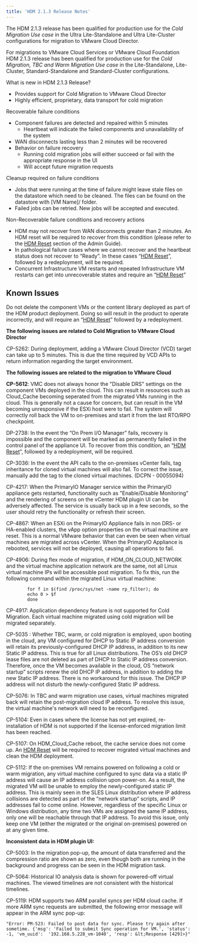 ```yaml
---
title: 'HDM 2.1.3 Release Notes'
---
```


The HDM 2.1.3 release has been qualified for production use for the _Cold Migration Use case_ in the Ultra Lite-Standalone and Ultra Lite-Cluster configurations for migration to VMware Cloud Director. 

For migrations to VMware Cloud Services or VMware Cloud Foundation HDM 2.1.3 release has been qualified for production use for the _Cold Migration, TBC and Warm Migration Use case_ in the Lite-Standalone,  Lite-Cluster, Standard-Standalone and Standard-Cluster configurations. 

What is new in HDM 2.1.3 Release?

*   Provides support for Cold Migration to VMware Cloud Director
*   Highly efficient, proprietary, data transport for cold migration


Recoverable failure conditions

*   Component failures are detected and repaired within 5 minutes
    *   Heartbeat will indicate the failed components and unavailability of the system
*   WAN disconnects lasting less than 2 minutes will be recovered
*   Behavior on failure recovery
    *   Running cold migration jobs will either succeed or fail with the appropriate response in the UI
    *   Will accept future migration requests

Cleanup required on failure conditions



*   Jobs that were running at the time of failure might leave stale files on the datastore which need to be cleaned. The files can be found on the datastore with [VM Name]/ folder.
*   Failed jobs can be retried. New jobs will be accepted and executed.

Non-Recoverable failure conditions and recovery actions



*   HDM may not recover from WAN disconnects greater than 2 minutes. An HDM reset will be required to recover from this condition (please refer to the [HDM Reset](../hdm%20reset) section of the Admin Guide).
*   In pathological failure cases where we cannot recover and the heartbeat status does not recover to “Ready”. In these cases “[HDM Reset](../hdm%20reset)”, followed by a redeployment, will be required.
*   Concurrent Infrastructure VM restarts and repeated Infrastructure VM restarts can get into unrecoverable states and require an “[HDM Reset](../hdm%20reset)” 

## Known Issues

Do not delete the component VMs or the content library deployed as part of the HDM product deployment. Doing so will result in the product to operate incorrectly, and will require an “[HDM Reset](../hdm%20reset)” followed by a redeployment.

**The following issues are related to Cold Migration to VMware Cloud Director**

CP-5262: During deployment, adding a VMware Cloud Director (VCD) target can take up to 5 minutes. This is due the time required by VCD APIs to return information regarding the target environment. 

**The following issues are related to the migration to VMware Cloud**


**CP-5612**: VMC does not always honor the "Disable DRS" settings on the component VMs deployed in the cloud. This can result in resources such as Cloud_Cache becoming seperated from the migrated VMs running in the cloud. This is generally not a cause for concern, but can result in the VM becoming unresponsive if the ESXi host were to fail. The system will correctly roll back the VM to on-premises and start it from the last RTO/RPO checkpoint.

DP-2738:  In the event the “On Prem I/O Manager” fails, recovery is impossible and the component will be marked as permanently failed in the control panel of the appliance UI. To recover from this condition, an “[HDM Reset](../hdm%20reset)”, followed by a redeployment, will be required.

CP-3036: In the event the API calls to the on-premises vCenter fails, tag inheritance for cloned virtual machines will also fail. To correct the issue, manually add the tag to the cloned virtual machines. (DCPN - 00055094)

CP-4217: When the PrimaryIO Manager service within the PrimaryIO appliance gets restarted, functionality such as "Enable/Disable Monitoring" and the rendering of screens on the vCenter HDM plugin UI can be adversely affected. The service is usually back up in a few seconds, so the user should retry the functionality or refresh their screen.

CP-4867: When an ESXi on the PrimaryIO Appliance fails in non DRS- or HA-enabled clusters, the vApp option properties on the virtual machine are reset. This is a normal VMware behavior that can even be seen when virtual machines are migrated across vCenter. When the PrimaryIO Appliance is rebooted, services will not be deployed, causing all operations to fail.

CP-4906: During flex mode of migration, if HDM_ON_CLOUD_NETWORK and the virtual machine application network are the same, not all Linux virtual machine IPs will be accessible post migration. To fix this, run the following command within the migrated Linux virtual machine:


```
        for f in $(find /proc/sys/net -name rp_filter); do
        echo 0 > $f
        done
```


CP-4917: Application dependency feature is not supported for Cold Migration. Each virtual machine migrated using cold migration will be migrated separately.

CP-5035 : Whether TBC, warm, or cold migration is employed, upon booting in the cloud, any VM configured for DHCP to Static IP address conversion will retain its previously-configured DHCP IP address, in addition to its new Static IP address. This is true for all Linux distributions. The OS’s old DHCP lease files are not deleted as part of DHCP to Static IP address conversion. Therefore, once the VM becomes available in the cloud, OS “network startup” scripts renew the old DHCP IP address, in addition to adding the new Static IP address. There is no workaround for this issue. The DHCP IP address will not disturb the newly-configured Static IP address.

CP-5076: In TBC and warm migration use cases, virtual machines migrated back will retain the post-migration cloud IP address. To resolve this issue, the virtual machine's network will need to be reconfigured.

CP-5104: Even in cases where the license has not yet expired, re-installation of HDM is not supported if the license-enforced migration limit has been reached.

CP-5107: On HDM_Cloud_Cache reboot, the cache service does not come up. An [HDM Reset](../hdm%20reset) will be required to recover migrated virtual machines and clean the HDM deployment.

CP-5112: If the on-premises VM remains powered on following a cold or warm migration, any virtual machine configured to sync data via a static IP address will cause an IP address collision upon power-on. As a result, the migrated VM will be unable to employ the newly-configured static IP address. This is mainly seen in the SLES Linux distribution where IP address collisions are detected as part of the “network startup” scripts, and IP addresses fail to come online. However, regardless of the specific Linux or Windows distribution, any time two VMs are assigned the same IP address, only one will be reachable through that IP address. To avoid this issue, only keep one VM (either the migrated or the original on-premises) powered on at any given time.

**Inconsistent data in HDM plugin UI:**

CP-5003: In the migration pop-up, the amount of data transferred and the compression ratio are shown as zero, even though both are running in the background and progress can be seen in the HDM migration task.

CP-5064: Historical IO analysis data is shown for powered-off virtual machines. The viewed timelines are not consistent with the historical timelines.

CP-5119: HDM supports two ARM parallel syncs per HDM cloud cache. If more ARM sync requests are submitted, the following error message will appear in the ARM sync pop-up:
```
"Error: PM-523: Failed to post data for sync. Please try again after sometime. {'msg': 'Failed to submit Sync operation for VM.', 'status': -1, 'vm_uuid': 	'192.168.5.228_vm-1040', 'resp': &lt;Response [429]>}"
```
